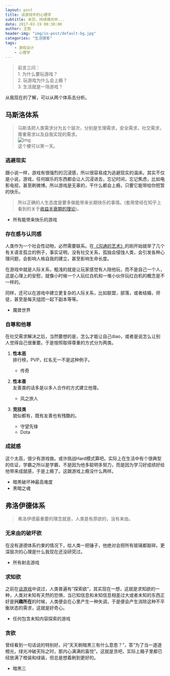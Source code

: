 ```yaml
---
layout: post
title: 谈游戏中的心理学
subtitle: 未完，持续填坑中...
date: 2017-03-19 00:30:00
author: 王勃
header-img: "img/in-post/default-bg.jpg"
categories: "生活随笔"
tags:
    - 游戏设计
    - 心理学
---
```



> 前言三问：  
    1. 为什么要玩游戏？  
    2. 玩游戏为什么会上瘾？  
    3. 生活就是一场游戏？  
    
从我现在的了解，可以从两个体系去分析。  <!-- more -->

## 马斯洛体系
> 马斯洛把人类需求分为五个层次，分别是生理需求，安全需求，社交需求，尊重需求以及自我实现的需求。  
![img](/img/in-post/talk-psychology-in-game/masiluo.jpeg)  
这个梗可以笑一天。

### 逃避现实
跟小说一样，游戏有很强烈的沉浸感，所以很容易成为逃避现实的温床。其实不仅是小说，游戏，任何娱乐的东西都会让人沉浸进去，忘记时间，忘记焦虑，比如电影电视，甚至刷微博。所以游戏是无辜的，干什么都会上瘾，只要它能带给你短暂的快乐。
> 所以正确的人生态度是要多做能带来长期快乐的事情。(套用曾经在知乎上看到的关于[收益半衰期的理论](https://www.zhihu.com/question/22238159/answer/20750109))。

- 所有能带来快乐的游戏

### 存在感与认同感
人类作为一个社会性动物，必然需要联系。在[《沟通的艺术》](https://book.douban.com/subject/5321463/)的刚开始就举了几个有关语言孤立的例子，事实证明，没有社交关系，孤独会侵蚀人类，会引发各种心理问题，会影响人格自我的建立，甚至影响生命长度。  

在游戏中就是人际关系，粗浅的就是让玩家感觉有人陪他玩，而不是自己一个人，这是心理上的安慰，就像小时候一个人玩红白机和一堆小伙伴玩红白机的概念是不一样的。

同样，还可以在游戏中建立更复杂的人际关系，比如联盟，部落，或者结婚，师徒，甚至是每天组团一起下副本等等。

- 魔兽世界

### 自尊和他尊
在社交需求解决之后，当然要想的是，怎么才能让自己diao，或者是说怎么让别人觉得自己很重要。于是按照取得尊重的方式分为两类。
1. **性本恶**  
排行榜，PVP，红名无一不是这种例子。
    - 传奇

2. **性本善**  
友善类的话多是以多人合作的方式建立他尊。
    - 风之旅人

3. **竞技类**  
貌似都有，既有友善也有残酷的。
    - 守望先锋
    - Dota

### 成就感
这个太高，很少有游戏做。或许挑战Hard模式算吧。实际上在生活中有个很典型的佐证，学霸之所以是学霸，不是因为他多聪明多努力，而是因为学习好成绩好给他带来成就感，于是上瘾了。这跟游戏上瘾没什么两样。
- 暗黑破坏神最高难度
- 黑暗之魂

## 弗洛伊德体系
> 弗洛伊德最重要的理念就是，人类是有原欲的，没有来由。

### 无来由的破坏欲
在没有道德体系约束的情况下，给人类一把锤子，他绝对会把所有玻璃都敲碎。更深层次的心理是什么我现在还没研究过。
- 所有射击游戏

### 求知欲
之前在[谈游戏](/03/01/talk-game)中说过，人类普遍有“探索欲”，其实现在一想，这就是求知欲的一种，人类对未知有天然的恐惧，当已知信息和未知信息相差过大或者未知的东西正好是**兴趣所在**的时候，人类便会在心里产生一种失调，于是便会产生消除这种不平衡状态的需求，这就是好奇心。
- 任何包含未知内容探索的游戏

### 贪欲
曾经看到一句话说的特别好。问“天天刷暗黑三有什么意思？”，答“为了当一道道橙光，绿光冲破天际之时，那内心满满的喜悦”。这就是贪吧，实际上箱子里都已经放满了橙装和绿装，但总是想着刷到更好的。
- 暗黑三
